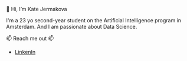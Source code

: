 👋 Hi, I’m Kate Jermakova

I'm a 23 yo second-year student on the Artificial Intelligence program in Amsterdam. And I am passionate about Data Science.

📫 Reach me out 📫 

- [LinkenIn](https://www.linkedin.com/in/jekaterina-jermakova-0a497b218/)

<!---
KateJermakova/KateJermakova is a ✨ special ✨ repository because its `README.md` (this file) appears on your GitHub profile.
You can click the Preview link to take a look at your changes.
--->
